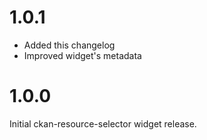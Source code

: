 1.0.1
=====

* Added this changelog
* Improved widget's metadata

1.0.0
=====

Initial ckan-resource-selector widget release.
